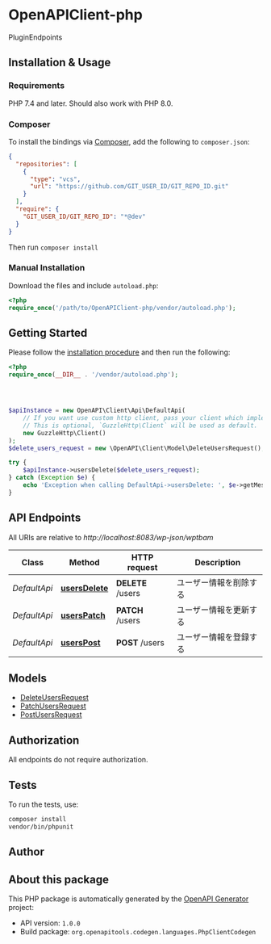 # OpenAPIClient-php

PluginEndpoints


## Installation & Usage

### Requirements

PHP 7.4 and later.
Should also work with PHP 8.0.

### Composer

To install the bindings via [Composer](https://getcomposer.org/), add the following to `composer.json`:

```json
{
  "repositories": [
    {
      "type": "vcs",
      "url": "https://github.com/GIT_USER_ID/GIT_REPO_ID.git"
    }
  ],
  "require": {
    "GIT_USER_ID/GIT_REPO_ID": "*@dev"
  }
}
```

Then run `composer install`

### Manual Installation

Download the files and include `autoload.php`:

```php
<?php
require_once('/path/to/OpenAPIClient-php/vendor/autoload.php');
```

## Getting Started

Please follow the [installation procedure](#installation--usage) and then run the following:

```php
<?php
require_once(__DIR__ . '/vendor/autoload.php');




$apiInstance = new OpenAPI\Client\Api\DefaultApi(
    // If you want use custom http client, pass your client which implements `GuzzleHttp\ClientInterface`.
    // This is optional, `GuzzleHttp\Client` will be used as default.
    new GuzzleHttp\Client()
);
$delete_users_request = new \OpenAPI\Client\Model\DeleteUsersRequest(); // \OpenAPI\Client\Model\DeleteUsersRequest

try {
    $apiInstance->usersDelete($delete_users_request);
} catch (Exception $e) {
    echo 'Exception when calling DefaultApi->usersDelete: ', $e->getMessage(), PHP_EOL;
}

```

## API Endpoints

All URIs are relative to *http://localhost:8083/wp-json/wptbam*

Class | Method | HTTP request | Description
------------ | ------------- | ------------- | -------------
*DefaultApi* | [**usersDelete**](docs/Api/DefaultApi.md#usersdelete) | **DELETE** /users | ユーザー情報を削除する
*DefaultApi* | [**usersPatch**](docs/Api/DefaultApi.md#userspatch) | **PATCH** /users | ユーザー情報を更新する
*DefaultApi* | [**usersPost**](docs/Api/DefaultApi.md#userspost) | **POST** /users | ユーザー情報を登録する

## Models

- [DeleteUsersRequest](docs/Model/DeleteUsersRequest.md)
- [PatchUsersRequest](docs/Model/PatchUsersRequest.md)
- [PostUsersRequest](docs/Model/PostUsersRequest.md)

## Authorization
All endpoints do not require authorization.
## Tests

To run the tests, use:

```bash
composer install
vendor/bin/phpunit
```

## Author



## About this package

This PHP package is automatically generated by the [OpenAPI Generator](https://openapi-generator.tech) project:

- API version: `1.0.0`
- Build package: `org.openapitools.codegen.languages.PhpClientCodegen`
